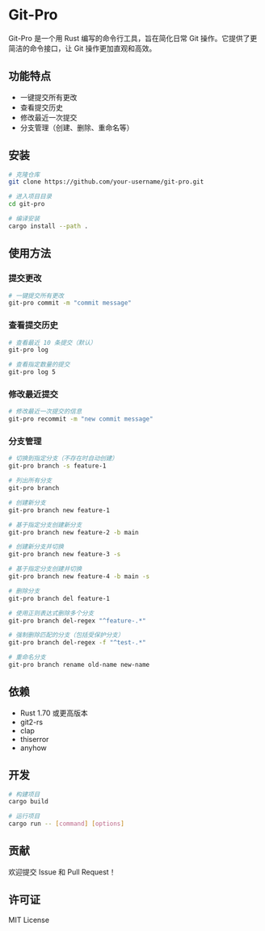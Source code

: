 # Git-Pro

Git-Pro 是一个用 Rust 编写的命令行工具，旨在简化日常 Git 操作。它提供了更简洁的命令接口，让 Git 操作更加直观和高效。

## 功能特点

- 一键提交所有更改
- 查看提交历史
- 修改最近一次提交
- 分支管理（创建、删除、重命名等）

## 安装

```bash
# 克隆仓库
git clone https://github.com/your-username/git-pro.git

# 进入项目目录
cd git-pro

# 编译安装
cargo install --path .
```

## 使用方法

### 提交更改

```bash
# 一键提交所有更改
git-pro commit -m "commit message"
```

### 查看提交历史

```bash
# 查看最近 10 条提交（默认）
git-pro log

# 查看指定数量的提交
git-pro log 5
```

### 修改最近提交

```bash
# 修改最近一次提交的信息
git-pro recommit -m "new commit message"
```

### 分支管理

```bash
# 切换到指定分支（不存在时自动创建）
git-pro branch -s feature-1

# 列出所有分支
git-pro branch

# 创建新分支
git-pro branch new feature-1

# 基于指定分支创建新分支
git-pro branch new feature-2 -b main

# 创建新分支并切换
git-pro branch new feature-3 -s

# 基于指定分支创建并切换
git-pro branch new feature-4 -b main -s

# 删除分支
git-pro branch del feature-1

# 使用正则表达式删除多个分支
git-pro branch del-regex "^feature-.*"

# 强制删除匹配的分支（包括受保护分支）
git-pro branch del-regex -f "^test-.*"

# 重命名分支
git-pro branch rename old-name new-name
```

## 依赖

- Rust 1.70 或更高版本
- git2-rs
- clap
- thiserror
- anyhow

## 开发

```bash
# 构建项目
cargo build

# 运行项目
cargo run -- [command] [options]
```

## 贡献

欢迎提交 Issue 和 Pull Request！

## 许可证

MIT License

